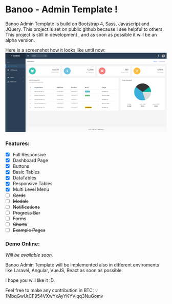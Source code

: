 # Banoo - Admin Template !

Banoo Admin Template is build on Bootstrap 4, Sass, Javascript and JQuery.
This project is set on public github because I see helpful to others.
This project is still in development , and as soon as possible it will be an alpha version.

Here is a screenshot how it looks like until now:
![screenshot](img/scr.png)

### Features:
- [x] Full Responsive
- [x] Dashboard Page
- [x] Buttons
- [x] Basic Tables
- [x] DataTables
- [x] Responsive Tables
- [x] Multi Level Menu
- [ ] ~~Cards~~
- [ ] ~~Modals~~
- [ ] ~~Notifications~~
- [ ] ~~Progress Bar~~
- [ ] ~~Forms~~
- [ ] ~~Charts~~
- [ ] ~~Example Pages~~

### Demo Online:

*Will be available soon.*




Banoo Admin Template will be implemented also in different enviroments like Laravel, Angular, VueJS, React as soon as possible.

I hope you will like it :D.



Feel free to make any contribution in BTC:
💡 1MbqGwUtCF954VXwYxAyYKYViqq3NuGomv
